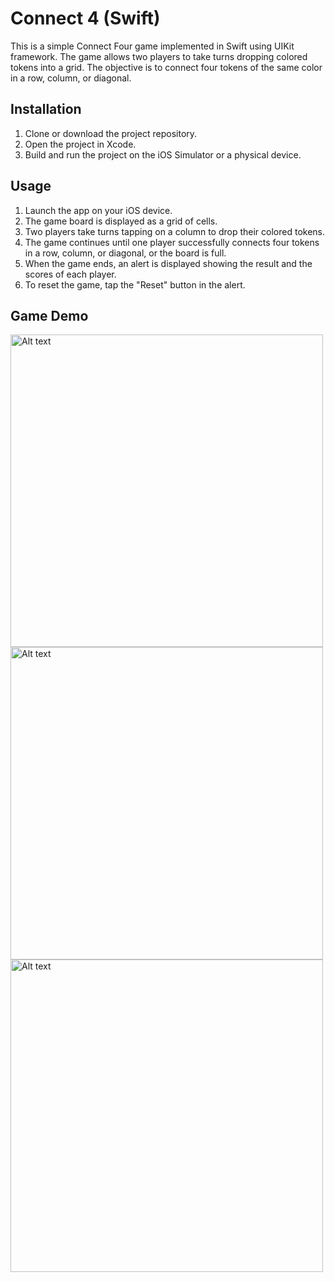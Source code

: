 # Connect 4 (Swift)

This is a simple Connect Four game implemented in Swift using UIKit framework. The game allows two players to take turns dropping colored tokens into a grid. The objective is to connect four tokens of the same color in a row, column, or diagonal.

## Installation

1. Clone or download the project repository.
2. Open the project in Xcode.
3. Build and run the project on the iOS Simulator or a physical device.

## Usage

1. Launch the app on your iOS device.
2. The game board is displayed as a grid of cells.
3. Two players take turns tapping on a column to drop their colored tokens.
4. The game continues until one player successfully connects four tokens in a row, column, or diagonal, or the board is full.
5. When the game ends, an alert is displayed showing the result and the scores of each player.
6. To reset the game, tap the "Reset" button in the alert.

## Game Demo
<img src="screens/vertical.mov" alt="Alt text" title="Optional title" style="display: inline-block; margin: 0 auto; height: 500px"> <img src="screens/horizontal.mov" alt="Alt text" title="Optional title" style="display: inline-block; margin: 0 auto; height: 500px"> <img src="./screens/diagonal.mov" alt="Alt text" title="Optional title" style="display: inline-block; margin: 0 auto; height: 500px">
